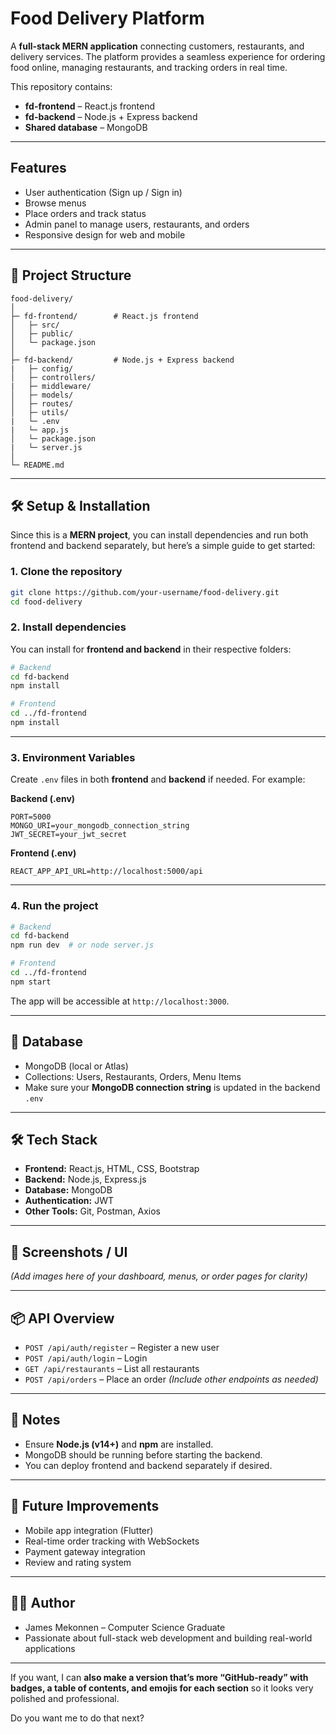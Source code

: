 # **Food Delivery Platform**

A **full-stack MERN application** connecting customers, restaurants, and delivery services. The platform provides a seamless experience for ordering food online, managing restaurants, and tracking orders in real time.

This repository contains:

* **fd-frontend** – React.js frontend
* **fd-backend** – Node.js + Express backend
* **Shared database** – MongoDB

---

## **Features**

* User authentication (Sign up / Sign in)
* Browse  menus
* Place orders and track status
* Admin panel to manage users, restaurants, and orders
* Responsive design for web and mobile

---

## **📁 Project Structure**

```
food-delivery/
│
├─ fd-frontend/        # React.js frontend
│   ├─ src/
│   ├─ public/
│   └─ package.json
│
├─ fd-backend/         # Node.js + Express backend
|   ├─ config/
│   ├─ controllers/
|   ├─ middleware/
│   ├─ models/
│   ├─ routes/
│   ├─ utils/
|   └─ .env
|   └─ app.js
│   └─ package.json
|   └─ server.js
│
└─ README.md
```

---

## **🛠️ Setup & Installation**

Since this is a **MERN project**, you can install dependencies and run both frontend and backend separately, but here’s a simple guide to get started:

### **1. Clone the repository**

```bash
git clone https://github.com/your-username/food-delivery.git
cd food-delivery
```

### **2. Install dependencies**

You can install for **frontend and backend** in their respective folders:

```bash
# Backend
cd fd-backend
npm install

# Frontend
cd ../fd-frontend
npm install
```

---

### **3. Environment Variables**

Create `.env` files in both **frontend** and **backend** if needed. For example:

**Backend (.env)**

```
PORT=5000
MONGO_URI=your_mongodb_connection_string
JWT_SECRET=your_jwt_secret
```

**Frontend (.env)**

```
REACT_APP_API_URL=http://localhost:5000/api
```

---

### **4. Run the project**

```bash
# Backend
cd fd-backend
npm run dev  # or node server.js

# Frontend
cd ../fd-frontend
npm start
```

The app will be accessible at `http://localhost:3000`.

---

## **💾 Database**

* MongoDB (local or Atlas)
* Collections: Users, Restaurants, Orders, Menu Items
* Make sure your **MongoDB connection string** is updated in the backend `.env`

---

## **🛠️ Tech Stack**

* **Frontend:** React.js, HTML, CSS, Bootstrap
* **Backend:** Node.js, Express.js
* **Database:** MongoDB
* **Authentication:** JWT
* **Other Tools:** Git, Postman, Axios

---

## **🎨 Screenshots / UI**

*(Add images here of your dashboard, menus, or order pages for clarity)*

---

## **📦 API Overview**

* `POST /api/auth/register` – Register a new user
* `POST /api/auth/login` – Login
* `GET /api/restaurants` – List all restaurants
* `POST /api/orders` – Place an order
  *(Include other endpoints as needed)*

---

## **📌 Notes**

* Ensure **Node.js (v14+)** and **npm** are installed.
* MongoDB should be running before starting the backend.
* You can deploy frontend and backend separately if desired.

---

## **🚀 Future Improvements**

* Mobile app integration (Flutter)
* Real-time order tracking with WebSockets
* Payment gateway integration
* Review and rating system

---

## **👨‍💻 Author**

* James Mekonnen – Computer Science Graduate
* Passionate about full-stack web development and building real-world applications

---

If you want, I can **also make a version that’s more “GitHub-ready” with badges, a table of contents, and emojis for each section** so it looks very polished and professional.

Do you want me to do that next?
